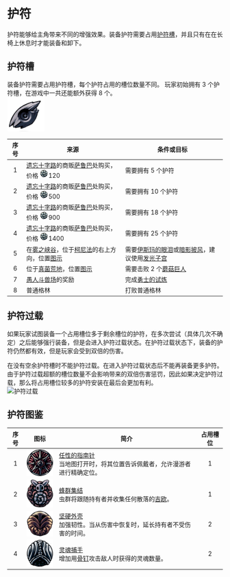 # 护符
护符能够给主角带来不同的增强效果。装备护符需要占用[护符槽](/zh-cn/Charms.md#护符槽)，并且只有在在长椅上休息时才能装备和卸下。
## 护符槽 
装备护符需要占用护符槽，每个护符占用的槽位数量不同。
玩家初始拥有 3 个护符槽，在游戏中一共还能额外获得 8 个。
<br>![护符槽](../../res/Notches.png "护符槽")

|序号|来源|条件或目标|
|:-:|-|-|
|1|[遗忘十字路]()的商贩[萨鲁巴]()处购买，价格 ![吉欧](../../res/Geo.png "吉欧")120|需要拥有 5 个护符|
|2|[遗忘十字路]()的商贩[萨鲁巴]()处购买，价格 ![吉欧](../../res/Geo.png "吉欧")500|需要拥有 10 个护符|
|3|[遗忘十字路]()的商贩[萨鲁巴]()处购买，价格 ![吉欧](../../res/Geo.png "吉欧")900|需要拥有 18 个护符|
|4|[遗忘十字路]()的商贩[萨鲁巴]()处购买，价格 ![吉欧](../../res/Geo.png "吉欧")1400|需要拥有 25 个护符|
|5|在[雾之峡谷]()，位于[柯尼法]()的右上方向，位置[图示]()|需要[伊斯玛的眼泪]()或[暗影披风]()，建议使用[发光子宫]()|
|6|位于[真菌荒地]()，位置[图示]()|需要击败 2 个[蘑菇巨人]()|
|7|[愚人斗兽场]()的奖励|完成[勇士的试炼]()|
|8|普通格林|打败普通格林|

## 护符过载
如果玩家试图装备一个占用槽位多于剩余槽位的护符，在多次尝试（具体几次不确定）之后能够强行装备，但是会进入护符过载状态。在护符过载状态下，装备的护符仍然都有效，但是玩家会受到双倍的伤害。

在没有空余护符槽时不能护符过载。在进入护符过载状态后不能再装备更多护符。由于护符过载超额的槽位数量不会影响带来的双倍伤害惩罚，因此如果决定护符过载，那么将占用槽位较多的护符安装在最后会更加有利。
<br>![护符过载](../../res/Overcharmed.png "护符过载")

## 护符图鉴
|序号|图标|简介|占用槽位|
|:-:|-|-|:-:|
|1|![任性的指南针](../../res/Charm_WaywardCompass.png "任性的指南针")|[任性的指南针](/zh-cn/Charms/Charm_WaywardCompass.md)<br>当地图打开时，将其位置告诉佩戴者，允许漫游者进行精确定位。|1|
|2|![蜂群集结](../../res/Charm_GatheringSwarm.png "蜂群集结")|[蜂群集结](/zh-cn/Charms/Charm_GatheringSwarm.md)<br>虫群将跟随持有者并收集任何散落的[吉欧]()。|1|
|3|![坚硬外壳](../../res/Charm_StalwartShell.png "坚硬外壳")|[坚硬外壳](/zh-cn/Charms/Charm_StalwartShell.md)<br>加强韧性。当从伤害中恢复时，延长持有者不受伤害的时间。|2|
|4|![灵魂捕手](../../res/Charm_SoulCatcher.png "灵魂捕手")|[灵魂捕手]()<br>增加用[骨钉]()攻击敌人时获得的灵魂数量。|2|